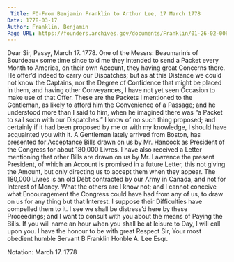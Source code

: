 ```yaml
---
 Title: FO-From Benjamin Franklin to Arthur Lee, 17 March 1778
Date: 1778-03-17
Author: Franklin, Benjamin
Page URL: https://founders.archives.gov/documents/Franklin/01-26-02-0083
---
```


Dear Sir,
Passy, March 17. 1778.
One of the Messrs: Beaumarin’s of Bourdeaux some time since told me they intended to send a Packet every Month to America, on their own Account, they having great Concerns there. He offer’d indeed to carry our Dispatches; but as at this Distance we could not know the Captains, nor the Degree of Confidence that might be placed in them, and having other Conveyances, I have not yet seen Occasion to make use of that Offer. These are the Packets I mentioned to the Gentleman, as likely to afford him the Convenience of a Passage; and he understood more than I said to him, when he imagined there was “a Packet to sail soon with our Dispatches.” I know of no such thing proposed; and certainly if it had been proposed by me or with my knowledge, I should have acquainted you with it.
A Gentleman lately arrived from Boston, has presented for Acceptance Bills drawn on us by Mr. Hancock as President of the Congress for about 180,000 Livres. I have also received a Letter mentioning that other Bills are drawn on us by Mr. Lawrence the present President, of which an Account is promised in a future Letter, this not giving the Amount, but only directing us to accept them when they appear. The 180,000 Livres is an old Debt contracted by our Army in Canada, and not for Interest of Money. What the others are I know not; and I cannot conceive what Encouragement the Congress could have had from any of us, to draw on us for any thing but that Interest. I suppose their Difficulties have compelled them to it. I see we shall be distress’d here by these Proceedings; and I want to consult with you about the means of Paying the Bills. If you will name an hour when you shall be at leisure to Day, I will call upon you. I have the honour to be with great Respect Sir, Your most obedient humble Servant
B Franklin
Honble A. Lee Esqr.
 
Notation: March 17. 1778

